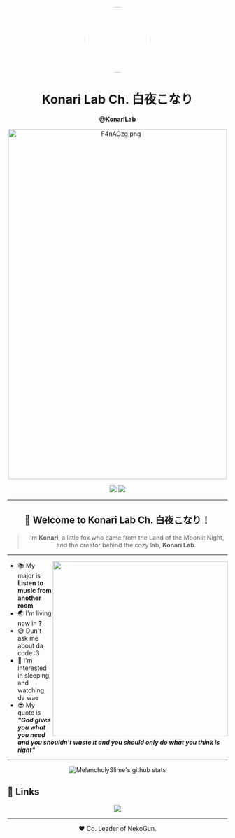 <p align="center">
  <img src="https://r2-images-prod.runeforge.dev/a67e9199-a366-48ce-9c88-ece3a0b32a1c.png" width="150" style="border-radius: 50%" />
</p>

<h1 align="center">Konari Lab Ch. 白夜こなり</h1>
<p align="center"><strong>@KonariLab</strong></p>

<p align="center">
 <a href ="https://www.youtube.com/@konari_lab" ><img src="https://iili.io/F4nAGzg.png" alt="F4nAGzg.png" border="0" width="500" height="800"></a>
</p>

<p align="center">
  <img src="https://img.shields.io/badge/Creator-%E2%9C%94%EF%B8%8F-2ecc71?style=flat-square" />
  <img src="https://img.shields.io/badge/Verified_Creator-%E2%9C%94%EF%B8%8F-2ecc71?style=flat-square" />
 
</p>
<div align="center">

  
---




## 🦊 Welcome to Konari Lab Ch. 白夜こなり！

> I'm **Konari**, a little fox who came from the Land of the Moonlit Night,  
> and the creator behind the cozy lab, **Konari Lab**.
</div>

---



<img src="https://c.tenor.com/0sm84yWROQgAAAAd/rimuru-tempest.gif" width="400" align="right"/>

- :books: My major is **Listen to music from another room**
- :earth_asia: I'm living now in **?**
- :sweat_smile: Dun't ask me about da code :3 
- :monocle_face: I'm interested in sleeping, and watching da wae
- :sunglasses: My quote is ***"God gives you what you need and you shouldn't waste it and you should only do what you think is right"*** 


---
<p align="center">
  <img src="https://github-readme-stats.vercel.app/api?username=MelancholySlime&hide_border=true&show_icons=true" alt="MelancholySlime's github stats">
</p>

## 🔗 Links

<p align="center">
 <a href ="https://runeforge.dev/users/KonariLab/mods" ><img src="https://i.imgur.com/ibxYzhh.gif"></a>
</p>

---

<p align="center">❤ Co. Leader of NekoGun.</p>
